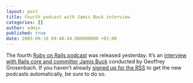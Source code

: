 ```yaml
---
layout: post
title: Fourth podcast with Jamis Buck interview
categories: []
author: admin
published: true
date: 2005-09-10 09:48:44.000000000 +01:00
---
```

<p>The fourth <a href="http://podcast.rubyonrails.org/">Ruby on Rails podcast</a> was released yesterday. It&#8217;s an <a href="http://www.rubyonrails.com/media/podcast/rails-podcast-004.mp3">interview with Rails core and committer Jamis Buck</a> conducted by Geoffrey Grosenbach. If you haven&#8217;t already <a href="http://podcast.rubyonrails.org/podcast.xml">signed up for the <span class="caps">RSS</span></a> to get the new podcasts automatically, be sure to do so.</p>